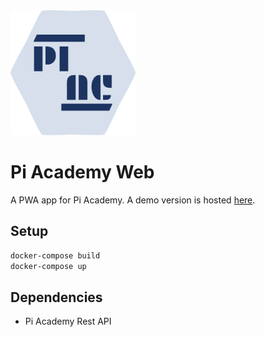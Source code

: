 <img src="./src/assets/icons/pi-academy.svg" width="200" height="200">

# Pi Academy Web
A PWA app for Pi Academy. A demo version is hosted [here](https://aswasif007.github.io/pi-academy-web/#/).

## Setup
```bash
docker-compose build
docker-compose up
```

## Dependencies
- Pi Academy Rest API
